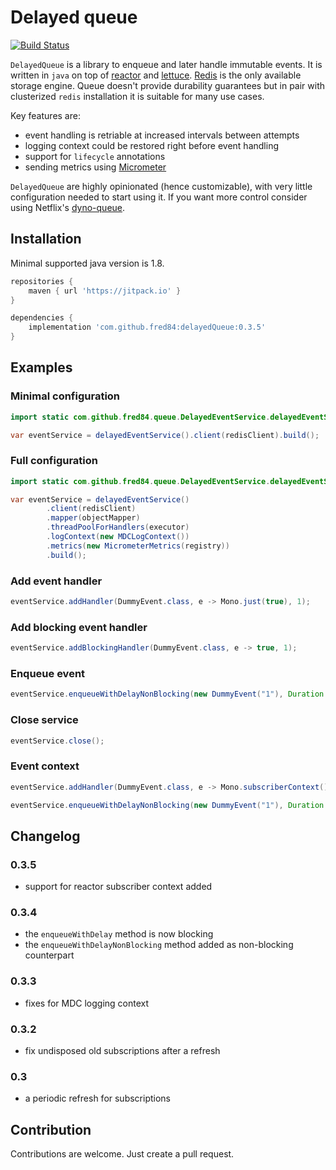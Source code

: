 # Delayed queue

[![Build Status](https://travis-ci.com/fred84/delayedQueue.svg?branch=master)](https://travis-ci.com/fred84/delayedQueue)

`DelayedQueue` is a library to enqueue and later handle immutable events. It is written in `java` on top of [reactor](https://github.com/reactor) and [lettuce](https://github.com/lettuce-io/lettuce-core).
[Redis](https://redis.io) is the only available storage engine. Queue doesn't provide durability guarantees but in pair with clusterized `redis` installation 
it is suitable for many use cases.

Key features are:
- event handling is retriable at increased intervals between attempts
- logging context could be restored right before event handling
- support for `lifecycle` annotations
- sending metrics using [Micrometer](https://github.com/micrometer-metrics/micrometer)

`DelayedQueue` are highly opinionated (hence customizable), with very little configuration needed to start using it. 
If you want more control consider using Netflix's [dyno-queue](https://github.com/Netflix/dyno-queues).

## Installation

Minimal supported java version is 1.8.

```groovy
repositories {
    maven { url 'https://jitpack.io' }
}
```

```groovy
dependencies {
    implementation 'com.github.fred84:delayedQueue:0.3.5'
}
```

## Examples

### Minimal configuration

```java
import static com.github.fred84.queue.DelayedEventService.delayedEventService;

var eventService = delayedEventService().client(redisClient).build();
```

### Full configuration

```java
import static com.github.fred84.queue.DelayedEventService.delayedEventService;

var eventService = delayedEventService()
        .client(redisClient)
        .mapper(objectMapper)
        .threadPoolForHandlers(executor)
        .logContext(new MDCLogContext())
        .metrics(new MicrometerMetrics(registry))
        .build();
```

### Add event handler

```java
eventService.addHandler(DummyEvent.class, e -> Mono.just(true), 1);
```
### Add blocking event handler

```java
eventService.addBlockingHandler(DummyEvent.class, e -> true, 1);
```

### Enqueue event

```java
eventService.enqueueWithDelayNonBlocking(new DummyEvent("1"), Duration.ofHours(1)).subscribe(...);
```

### Close service

```java
eventService.close();
```

### Event context

```java
eventService.addHandler(DummyEvent.class, e -> Mono.subscriberContext().doOnNext(ctx -> { ... }).thenReturn(true), 1);

eventService.enqueueWithDelayNonBlocking(new DummyEvent("1"), Duration.ofHours(1), Map.of("a", "b")).subscribe(...);
```

## Changelog

### 0.3.5

- support for reactor subscriber context added

### 0.3.4

- the `enqueueWithDelay` method is now blocking
- the `enqueueWithDelayNonBlocking` method added as non-blocking counterpart

### 0.3.3

- fixes for MDC logging context

### 0.3.2

- fix undisposed old subscriptions after a refresh

### 0.3

- a periodic refresh for subscriptions

## Contribution

Contributions are welcome. Just create a pull request.